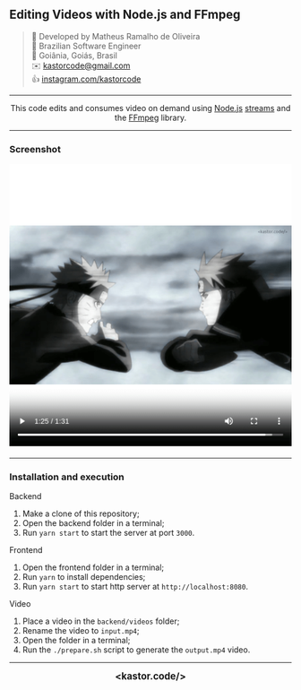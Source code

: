 ## Editing Videos with Node.js and FFmpeg

> 👷 Developed by Matheus Ramalho de Oliveira  
🔨 Brazilian Software Engineer  
🏡 Goiânia, Goiás, Brasil  
✉️ kastorcode@gmail.com  
👍 [instagram.com/kastorcode](https://instagram.com/kastorcode)

---

<p align="center">
  This code edits and consumes video on demand using <a href="https://nodejs.org" target="_blank">Node.js</a> <a href="https://nodejs.org/api/stream.html" target="_blank">streams</a> and the <a href="https://ffmpeg.org" target="_blank">FFmpeg</a> library.
</p>

---

### Screenshot

<p align="center">
  <img src="screenshots/0.png" width="960" />
</p>

---

### Installation and execution

Backend

1. Make a clone of this repository;
2. Open the backend folder in a terminal;
3. Run `yarn start` to start the server at port `3000`.

Frontend

1. Open the frontend folder in a terminal;
2. Run `yarn` to install dependencies;
3. Run `yarn start` to start http server at `http://localhost:8080`.

Video

1. Place a video in the `backend/videos` folder;
2. Rename the video to `input.mp4`;
3. Open the folder in a terminal;
4. Run the `./prepare.sh` script to generate the `output.mp4` video.

---

<p align="center">
  <big><b>&lt;kastor.code/&gt;</b></big>
</p>